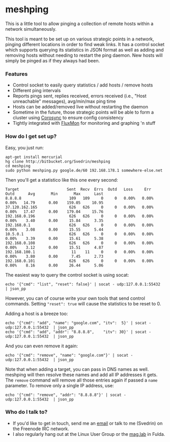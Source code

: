 # meshping #

This is a little tool to allow pinging a collection of remote hosts within a network simultaneously.

This tool is meant to be set up on various strategic points in a network, pinging different locations in order to find weak links. It has a control socket which supports querying its statistics in JSON format as well as adding and removing hosts without needing to restart the ping daemon. New hosts will simply be pinged as if they always had been.

### Features ###

* Control socket to easily query statistics / add hosts / remove hosts
* Different ping intervals
* Reports pings sent, replies received, errors received (i.e., "Host unreachable" messages), avg/min/max ping time
* Hosts can be added/removed live without restarting the daemon
* Sometime in the future, those strategic points will be able to form a cluster using [Corosync](http://corosync.github.io/corosync/) to ensure config consistency
* Tightly integrated with [FluxMon](http://fluxmon.de) for monitoring and graphing 'n stuff

### How do I get set up? ###

Easy, you just run:

```
apt-get install mercurial
hg clone http://bitbucket.org/Svedrin/meshping
cd meshping
sudo python meshping.py google.de/60 192.168.178.1 somewhere-else.net
```

Then you'll get a statistico like this one every second:

```
Target                     Sent  Recv  Errs  Outd   Loss     Err    Outd      Avg       Min       Max      Last
8.8.8.8                     109   109     0     0   0.00%   0.00%   0.00%   14.79      0.00    159.05     10.95
37.120.162.165              626   626     0     0   0.00%   0.00%   0.00%   17.47      0.00    179.04     15.76
192.168.0.196               626   626     0     0   0.00%   0.00%   0.00%    3.40      0.00     15.84      3.35
192.168.0.1                 626   626     0     0   0.00%   0.00%   0.00%    3.08      0.00     15.55      5.44
10.5.0.1                    626   626     0     0   0.00%   0.00%   0.00%    3.39      0.00     15.61      5.38
192.168.0.108               626   626     0     0   0.00%   0.00%   0.00%    3.12      0.00     15.51      4.87
192.168.100.1                11    11     0     0   0.00%   0.00%   0.00%    3.80      0.00      7.45      2.73
192.168.0.101               626   626     0     0   0.00%   0.00%   0.00%    8.16      0.00     26.44      5.06
```

The easiest way to query the control socket is using socat:

```
echo '{"cmd": "list", "reset": false}' | socat - udp:127.0.0.1:55432  | json_pp
```

However, you can of course write your own tools that send control commands. Setting `"reset": true` will cause the statistics to be reset to 0.

Adding a host is a breeze too:

```
echo '{"cmd": "add", "name": "google.com", "itv":  5}' | socat - udp:127.0.0.1:55432  | json_pp
echo '{"cmd": "add", "addr": "8.8.8.8",    "itv": 30}' | socat - udp:127.0.0.1:55432  | json_pp
```

And you can even remove it again:

```
echo '{"cmd": "remove", "name": "google.com"}' | socat - udp:127.0.0.1:55432  | json_pp
```

Note that when adding a target, you can pass in DNS names as well. meshping will then resolve these names and add all IP addresses it gets. The `remove` command will remove all those entries again if passed a `name` parameter. To remove only a single IP address, use:

```
echo '{"cmd": "remove", "addr": "8.8.8.8"}' | socat - udp:127.0.0.1:55432  | json_pp
```

### Who do I talk to? ###

* If you'd like to get in touch, send me an [email](mailto:i.am@svedr.in) or talk to me (Svedrin) on the Freenode IRC network.
* I also regularly hang out at the Linux User Group or the [mag.lab](http://mag.lab.sh) in Fulda.